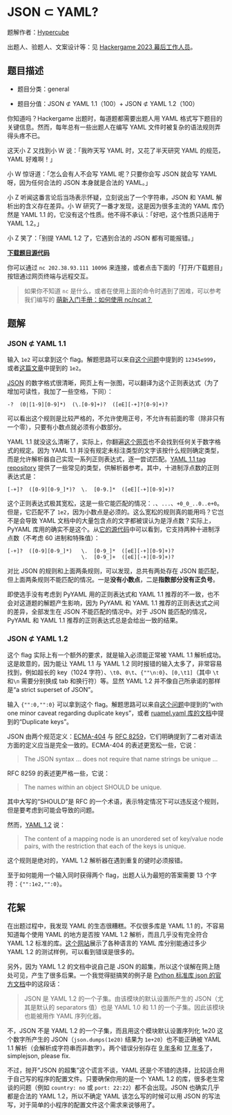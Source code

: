 # JSON ⊂ YAML?

题解作者：[Hypercube](https://0x01.me/)

出题人、验题人、文案设计等：见 [Hackergame 2023 幕后工作人员](https://hack.lug.ustc.edu.cn/credits/)。

## 题目描述

- 题目分类：general

- 题目分值：JSON ⊄ YAML 1.1（100）+ JSON ⊄ YAML 1.2（100）

你知道吗？Hackergame 出题时，每道题都需要出题人用 YAML 格式写下题目的关键信息。然而，每年总有一些出题人在编写 YAML 文件时被复杂的语法规则弄得头疼不已。

这天小 Z 又找到小 W 说：「我昨天写 YAML 时，又花了半天研究 YAML 的规范，YAML 好难啊！」

小 W 惊讶道：「怎么会有人不会写 YAML 呢？只要你会写 JSON 就会写 YAML 呀，因为任何合法的 JSON 本身就是合法的 YAML。」

小 Z 听闻这番言论后当场表示怀疑，立刻说出了一个字符串，JSON 和 YAML 解析出的含义存在差异。小 W 研究了一番才发现，这是因为很多主流的 YAML 库仍然是 YAML 1.1 的，它没有这个性质。他不得不承认：「好吧，这个性质只适用于 YAML 1.2。」

小 Z 笑了：「别提 YAML 1.2 了，它遇到合法的 JSON 都有可能报错。」

**[下载题目源代码](files/yaml_vs_json.py)**

你可以通过 `nc 202.38.93.111 10096` 来连接，或者点击下面的「打开/下载题目」按钮通过网页终端与远程交互。

> 如果你不知道 `nc` 是什么，或者在使用上面的命令时遇到了困难，可以参考我们编写的 [萌新入门手册：如何使用 nc/ncat？](https://lug.ustc.edu.cn/planet/2019/09/how-to-use-nc/)

## 题解

### JSON ⊄ YAML 1.1

输入 `1e2` 可以拿到这个 flag。解题思路可以来自[这个问题](https://stackoverflow.com/questions/21584985/what-valid-json-files-are-not-valid-yaml-1-1-files)中提到的 `12345e999`，或者[这篇文章](https://john-millikin.com/json-is-not-a-yaml-subset)中提到的 `1e2`。

[JSON](https://www.json.org/json-zh.html) 的数字格式很清晰，网页上有一张图，可以翻译为这个正则表达式（为了增加可读性，我加了一些空格，下同）：

```regex
-?  (0|[1-9][0-9]*)  (\.[0-9]+)?  ([eE][-+]?[0-9]+)?
```

可以看出这个规则是比较严格的，不允许使用正号，不允许有前面的零（除非只有一个零），只要有小数点就必须有小数部分。

YAML 1.1 就没这么清晰了，实际上，你翻遍[这个网页](https://yaml.org/spec/1.1/)也不会找到任何关于数字格式的规定。因为 YAML 1.1 并没有规定未标注类型的文字该按什么规则确定类型，而是允许解析器自己实现一系列正则表达式，逐一尝试匹配。[YAML 1.1 tag repository](https://yaml.org/type/index.html) 提供了一些常见的类型，供解析器参考。其中，十进制浮点数的正则表达式是：

```regex
[-+]?  ([0-9][0-9_]*)?  \.  [0-9.]*  ([eE][-+][0-9]+)?
```

这个正则表达式极其宽松，这是一些它能匹配的情况：`.`、`...`、`+0_0_..0..e+0`。但是，它匹配不了 `1e2`，因为小数点是必须的。这么宽松的规则真的能用吗？它岂不是会导致 YAML 文档中的大量包含点的文字都被误认为是浮点数？实际上，PyYAML 库用的确实不是这个。从[它的源代码](https://github.com/perlpunk/pyyaml/blob/ee37f4653c08fc07aecff69cfd92848e6b1a540e/lib3/yaml/resolver.py#L179-L183)中可以看到，它支持两种十进制浮点数（不考虑 60 进制和特殊值）：

```regex
[-+]?  ([0-9][0-9_]*)   \.  [0-9_]*  ([eE][-+][0-9]+)?
                        \.  [0-9_]+  ([eE][-+][0-9]+)?
```

对比 JSON 的规则和上面两条规则，可以发现，总共有两处存在 JSON 能匹配，但上面两条规则不能匹配的情况。一是**没有小数点**，二是**指数部分没有正负号**。

即使选手没有考虑到 PyYAML 用的正则表达式和 YAML 1.1 推荐的不一致，也不会对这道题的解题产生影响，因为 PyYAML 和 YAML 1.1 推荐的正则表达式之间的差异，全部发生在 JSON 不能匹配的情况中。对于 JSON 能匹配的情况，PyYAML 和 YAML 1.1 推荐的正则表达式总是会给出一致的结果。

### JSON ⊄ YAML 1.2

这个 flag 实际上有一个额外的要求，就是输入必须能正常被 YAML 1.1 解析成功。这是故意的，因为能让 YAML 1.1 与 YAML 1.2 同时报错的输入太多了，非常容易找到，例如超长的 key（1024 字符）、`\t0`、`0\t`、`{""\n:0}`、`[0,\t1]`（其中 `\t` 和`\n` 需要分别换成 tab 和换行符）等。显然 YAML 1.2 并不像自己所承诺的那样是“a strict superset of JSON”。

输入 `{"":0,"":0}` 可以拿到这个 flag。解题思路可以来自[这个问题](https://stackoverflow.com/questions/21584985/what-valid-json-files-are-not-valid-yaml-1-1-files)中提到的“with one minor caveat regarding duplicate keys”，或者 [ruamel.yaml 库的文档](https://yaml.readthedocs.io/en/latest/api/)中提到的“Duplicate keys”。

JSON 由两个规范定义：[ECMA-404](https://www.ecma-international.org/publications-and-standards/standards/ecma-404/) 与 [RFC 8259](https://www.rfc-editor.org/rfc/rfc8259)，它们明确提到了二者对语法方面的定义应当是完全一致的。ECMA-404 的表述更宽松一些，它说：

> The JSON syntax ... does not require that name strings be unique ...

RFC 8259 的表述更严格一些，它说：

> The names within an object SHOULD be unique.

其中大写的“SHOULD”是 RFC 的一个术语，表示特定情况下可以违反这个规则，但是要考虑到可能会导致的问题。

然而，[YAML 1.2](https://yaml.org/spec/1.2.2/) 说：

> The content of a mapping node is an unordered set of key/value node pairs, with the restriction that each of the keys is unique.

这个规则是绝对的，YAML 1.2 解析器在遇到重复的键时必须报错。

至于如何能用一个输入同时获得两个 flag，出题人认为最短的答案需要 13 个字符：`{"":1e2,"":0}`。

## 花絮

在出题过程中，我发现 YAML 的生态很糟糕。不仅很多库是 YAML 1.1 的，不容易知道每个使用 YAML 的地方是否按 YAML 1.2 解析，而且几乎没有完全符合 YAML 1.2 标准的库。[这个网站](https://matrix.yaml.info/)展示了各种语言的 YAML 库分别能通过多少 YAML 1.2 的测试样例，可以看到错误是很多的。

另外，因为 YAML 1.2 的文档中说自己是 JSON 的超集，所以这个误解在网上随处可见，产生了很多后果。一个我觉得挺搞笑的例子是 [Python 标准库 json 的官方文档](https://docs.python.org/zh-cn/3/library/json.html)中的这段话：

> JSON 是 YAML 1.2 的一个子集。由该模块的默认设置所产生的 JSON（尤其是默认的 separators 值）也是 YAML 1.0 和 1.1 的一个子集。因此该模块也能被用作 YAML 序列化器。

不，JSON 不是 YAML 1.2 的一个子集，而且用这个模块默认设置序列化 1e20 这个数字所产生的 JSON（`json.dumps(1e20)` 结果为 `1e+20`）也不能正确被 YAML 1.1 解析（会解析成字符串而非数字）。两个错误分别存在 [9 年多](https://github.com/simplejson/simplejson/blob/1ddfc5ace82f4fbda2a6a85c62a063ae45c94576/index.rst?plain=1#L127-L130)和 [17 年多](https://github.com/simplejson/simplejson/blob/27ece5964f2da82383ca24b128ecfca962baa93f/docs/index.html#L143-L144)了，simplejson, please fix.

不过，抛开“JSON 的超集”这个谎言不谈，YAML 还是个不错的选择，比较适合用于自己写的程序的配置文件。只要确保你用的是一个 YAML 1.2 的库，很多老生常谈的问题（例如 `country: no` 或 `port: 22:22`）都不会出现。JSON 也确实几乎都是合法的 YAML 1.2，所以不确定 YAML 该怎么写的时候可以用 JSON 的写法写，对于简单的小程序的配置文件这个需求来说够用了。
